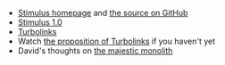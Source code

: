 - [Stimulus homepage](https://stimulusjs.org/) and [the source on GitHub](https://github.com/stimulusjs/stimulus)
- [Stimulus 1.0](https://changelog.com/news/stimulus-10-a-modest-javascript-framework-for-the-html-you-already-have-VYN)
- [Turbolinks](https://github.com/turbolinks/turbolinks)
- Watch [the proposition of Turbolinks](https://www.youtube.com/watch?v=SWEts0rlezA) if you haven't yet
- David's thoughts on [the majestic monolith](https://m.signalvnoise.com/the-majestic-monolith-29166d022228)
